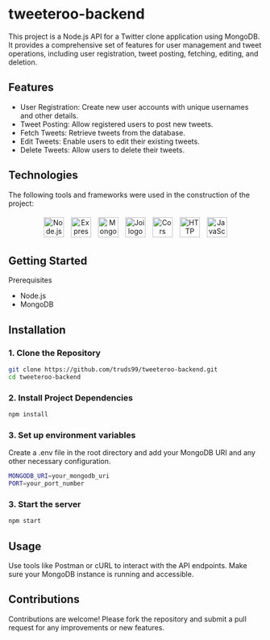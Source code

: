 # tweeteroo-backend

This project is a Node.js API for a Twitter clone application using MongoDB. It provides a comprehensive set of features for user management and tweet operations, including user registration, tweet posting, fetching, editing, and deletion.

## Features

- User Registration: Create new user accounts with unique usernames and other details.
- Tweet Posting: Allow registered users to post new tweets.
- Fetch Tweets: Retrieve tweets from the database.
- Edit Tweets: Enable users to edit their existing tweets.
- Delete Tweets: Allow users to delete their tweets.

## Technologies
The following tools and frameworks were used in the construction of the project:<br>
<p>
    
<p align="center">
    <img style='margin: 5px;' src="https://img.shields.io/badge/Node.js-43853D?style=for-the-badge&logo=node.js&logoColor=white" height="40" alt="Node.js logo" />
    <img style='margin: 5px;' src="https://img.shields.io/badge/Express-000000?style=for-the-badge&logo=express&logoColor=white" height="40" alt="Express logo" />
    <img style='margin: 5px;' src="https://img.shields.io/badge/MongoDB-47A248?style=for-the-badge&logo=mongodb&logoColor=white" height="40" alt="MongoDB logo" />
    <img style='margin: 5px;' src="https://img.shields.io/badge/Joi-336699?style=for-the-badge&logo=auth0&logoColor=white" height="40" alt="Joi logo" />
    <img style='margin: 5px;' src="https://img.shields.io/badge/Cors-FF6F91?style=for-the-badge&logo=cors&logoColor=white" height="40" alt="Cors logo" />
    <img style='margin: 5px;' src="https://img.shields.io/badge/HTTP_Status-5D5D5D?style=for-the-badge&logo=http-status&logoColor=white" height="40" alt="HTTP Status logo" />
    <img style='margin: 5px;' src="https://img.shields.io/badge/JavaScript-F7DF1E?style=for-the-badge&logo=javascript&logoColor=black" height="40" alt="JavaScript logo" />
</p>

## Getting Started

Prerequisites
- Node.js
- MongoDB

## Installation

### 1. Clone the Repository

```bash
git clone https://github.com/truds99/tweeteroo-backend.git
cd tweeteroo-backend
```

### 2. Install Project Dependencies

```bash
npm install
```

### 3. Set up environment variables

Create a .env file in the root directory and add your MongoDB URI and any other necessary configuration.

```bash
MONGODB_URI=your_mongodb_uri
PORT=your_port_number
```

### 3. Start the server

```bash
npm start
```
## Usage
Use tools like Postman or cURL to interact with the API endpoints. Make sure your MongoDB instance is running and accessible.

## Contributions
Contributions are welcome! Please fork the repository and submit a pull request for any improvements or new features.
